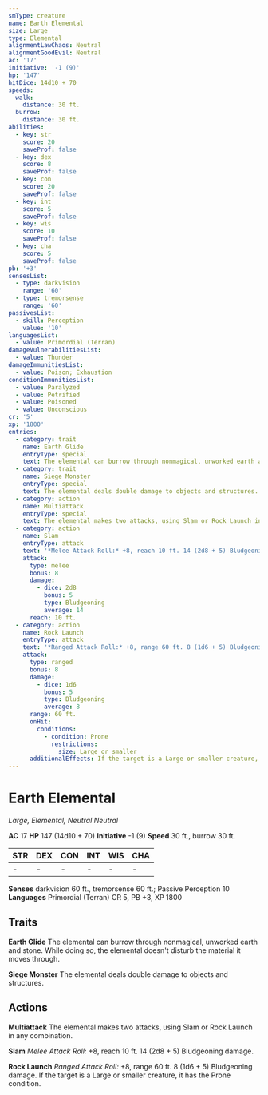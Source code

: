 ```yaml
---
smType: creature
name: Earth Elemental
size: Large
type: Elemental
alignmentLawChaos: Neutral
alignmentGoodEvil: Neutral
ac: '17'
initiative: '-1 (9)'
hp: '147'
hitDice: 14d10 + 70
speeds:
  walk:
    distance: 30 ft.
  burrow:
    distance: 30 ft.
abilities:
  - key: str
    score: 20
    saveProf: false
  - key: dex
    score: 8
    saveProf: false
  - key: con
    score: 20
    saveProf: false
  - key: int
    score: 5
    saveProf: false
  - key: wis
    score: 10
    saveProf: false
  - key: cha
    score: 5
    saveProf: false
pb: '+3'
sensesList:
  - type: darkvision
    range: '60'
  - type: tremorsense
    range: '60'
passivesList:
  - skill: Perception
    value: '10'
languagesList:
  - value: Primordial (Terran)
damageVulnerabilitiesList:
  - value: Thunder
damageImmunitiesList:
  - value: Poison; Exhaustion
conditionImmunitiesList:
  - value: Paralyzed
  - value: Petrified
  - value: Poisoned
  - value: Unconscious
cr: '5'
xp: '1800'
entries:
  - category: trait
    name: Earth Glide
    entryType: special
    text: The elemental can burrow through nonmagical, unworked earth and stone. While doing so, the elemental doesn't disturb the material it moves through.
  - category: trait
    name: Siege Monster
    entryType: special
    text: The elemental deals double damage to objects and structures.
  - category: action
    name: Multiattack
    entryType: special
    text: The elemental makes two attacks, using Slam or Rock Launch in any combination.
  - category: action
    name: Slam
    entryType: attack
    text: '*Melee Attack Roll:* +8, reach 10 ft. 14 (2d8 + 5) Bludgeoning damage.'
    attack:
      type: melee
      bonus: 8
      damage:
        - dice: 2d8
          bonus: 5
          type: Bludgeoning
          average: 14
      reach: 10 ft.
  - category: action
    name: Rock Launch
    entryType: attack
    text: '*Ranged Attack Roll:* +8, range 60 ft. 8 (1d6 + 5) Bludgeoning damage. If the target is a Large or smaller creature, it has the Prone condition.'
    attack:
      type: ranged
      bonus: 8
      damage:
        - dice: 1d6
          bonus: 5
          type: Bludgeoning
          average: 8
      range: 60 ft.
      onHit:
        conditions:
          - condition: Prone
            restrictions:
              size: Large or smaller
      additionalEffects: If the target is a Large or smaller creature, it has the Prone condition.
---
```


# Earth Elemental
*Large, Elemental, Neutral Neutral*

**AC** 17
**HP** 147 (14d10 + 70)
**Initiative** -1 (9)
**Speed** 30 ft., burrow 30 ft.

| STR | DEX | CON | INT | WIS | CHA |
| --- | --- | --- | --- | --- | --- |
| - | - | - | - | - | - |

**Senses** darkvision 60 ft., tremorsense 60 ft.; Passive Perception 10
**Languages** Primordial (Terran)
CR 5, PB +3, XP 1800

## Traits

**Earth Glide**
The elemental can burrow through nonmagical, unworked earth and stone. While doing so, the elemental doesn't disturb the material it moves through.

**Siege Monster**
The elemental deals double damage to objects and structures.

## Actions

**Multiattack**
The elemental makes two attacks, using Slam or Rock Launch in any combination.

**Slam**
*Melee Attack Roll:* +8, reach 10 ft. 14 (2d8 + 5) Bludgeoning damage.

**Rock Launch**
*Ranged Attack Roll:* +8, range 60 ft. 8 (1d6 + 5) Bludgeoning damage. If the target is a Large or smaller creature, it has the Prone condition.
